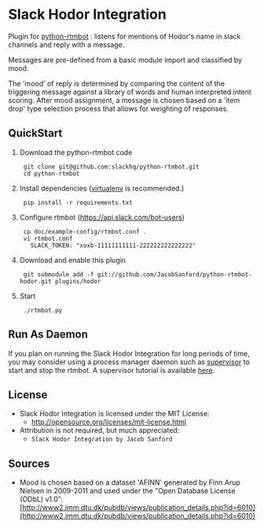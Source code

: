 Slack Hodor Integration
=============
Plugin for [python-rtmbot](https://github.com/slackhq/python-rtmbot) : listens for mentions of Hodor's name in slack
channels and reply with a message.

Messages are pre-defined from a basic module import and classified by mood.

The 'mood' of reply is determined by comparing the content of the triggering
message against a library of words and human interpreted intent scoring. After
mood assignment, a message is chosen based on a 'item drop' type selection process
that allows for weighting of responses.

QuickStart
-----------
1. Download the python-rtmbot code

        git clone git@github.com:slackhq/python-rtmbot.git
        cd python-rtmbot

2. Install dependencies ([virtualenv](http://virtualenv.readthedocs.org/en/latest/) is recommended.)

        pip install -r requirements.txt

3. Configure rtmbot (https://api.slack.com/bot-users)

        cp doc/example-config/rtmbot.conf .
        vi rtmbot.conf
          SLACK_TOKEN: "xoxb-11111111111-222222222222222"

4. Download and enable this plugin

        git submodule add -f git://github.com/JacobSanford/python-rtmbot-hodor.git plugins/hodor

5. Start

        ./rtmbot.py

Run As Daemon
-----------
If you plan on running the Slack Hodor Integration for long periods of time, you may consider using a process manager
daemon such as [supervisor](http://supervisord.org/) to start and stop the rtmbot. A supervisor tutorial is available
[here](https://www.digitalocean.com/community/tutorials/how-to-install-and-manage-supervisor-on-ubuntu-and-debian-vps).


License
-----------
- Slack Hodor Integration is licensed under the MIT License:
  - http://opensource.org/licenses/mit-license.html
- Attribution is not required, but much appreciated:
  - `Slack Hodor Integration by Jacob Sanford`

Sources
-----------
- Mood is chosen based on a dataset 'AFINN' generated by Finn Arup Nielsen in 2009-2011 and used under the
"Open Database License (ODbL) v1.0".
[http://www2.imm.dtu.dk/pubdb/views/publication_details.php?id=6010](http://www2.imm.dtu.dk/pubdb/views/publication_details.php?id=6010)
